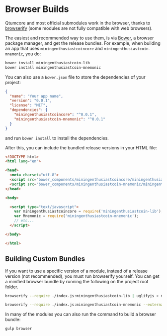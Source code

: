 # Browser Builds
Qtumcore and most official submodules work in the browser, thanks to [browserify](http://browserify.org/) (some modules are not fully compatible with web browsers).

The easiest and recommended way to use them, is via [Bower](http://bower.io/), a browser package manager, and get the release bundles. For example, when building an app that uses `miningenthusiastcoincore` and `miningenthusiastcoin-mnemonic`, you do:

```sh
bower install miningenthusiastcoin-lib
bower install miningenthusiastcoin-mnemonic
```

You can also use a `bower.json` file to store the dependencies of your project:

```json
{
  "name": "Your app name",
  "version": "0.0.1",
  "license": "MIT",
  "dependencies": {
    "miningenthusiastcoincore": "^0.0.1",
    "miningenthusiastcoin-mnemonic": "^0.0.1"
  }
}
```

and run `bower install` to install the dependencies.

After this, you can include the bundled release versions in your HTML file:

```html
<!DOCTYPE html>
<html lang="en">

<head>
  <meta charset="utf-8">
  <script src="bower_components/miningenthusiastcoincore/miningenthusiastcoin-lib.min.js"></script>
  <script src="bower_components/miningenthusiastcoin-mnemonic/miningenthusiastcoin-mnemonic.min.js"></script>
</head>

<body>

  <script type="text/javascript">
    var miningenthusiastcoincore = require('miningenthusiastcoin-lib');
    var Mnemonic = require('miningenthusiastcoin-mnemonic');
    // etc...
  </script>

</body>

</html>
```

## Building Custom Bundles
If you want to use a specific version of a module, instead of a release version (not recommended), you must run browserify yourself.  You can get a minified browser bundle by running the following on the project root folder.

```sh
browserify --require ./index.js:miningenthusiastcoin-lib | uglifyjs > miningenthusiastcoin-lib.min.js
```

```sh
browserify --require ./index.js:miningenthusiastcoin-mnemonic --external miningenthusiastcoin-lib | uglifyjs > miningenthusiastcoin-mnemonic.min.js
```

In many of the modules you can also run the command to build a browser bundle:
```sh
gulp browser
```

